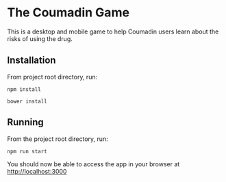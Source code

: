# The Coumadin Game

This is a desktop and mobile game to help Coumadin users learn about the risks of using the drug.

## Installation

From project root directory, run:

```
npm install
```
```
bower install
```

## Running

From the project root directory, run:

```
npm run start
```

You should now be able to access the app in your browser at [http://localhost:3000](http://localhost:3000)